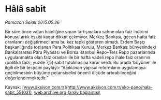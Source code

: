 # Hâlâ sabit

*Ramazan Solak 2015.05.26*

<div class="pNewsDetailMainContent ctx_content" itemprop="articleBody">
 <p>
  Bir süre önce vatan hainliğine varan tartışmalara sahne olan faiz indirimi konusu artık eskisi kadar dikkat çekmiyor. Merkez Bankası, gecen hafta faiz oranlarını değiştirmedi ama bu kez tepki gösteren olmadı. Erdem Başçı başkanlığında toplanan Para Politikası Kurulu, Merkez Bankası bünyesindeki Bankalararası Para Piyasası ve Borsa İstanbul Repo–Ters Repo pazarlarında uygulanmakta olan faiz oranları ile bir hafta vadeli repo ihale faiz oranının (politika faizi; yüzde 7,5) sabit tutulmasına karar verdi. Bu arada ‘büyüme’ ile ilgili de bir tespitini paylaştı: “Açıklanan yapısal reformların uygulamaya geçirilmesinin büyüme potansiyelini önemli ölçüde artırabileceğini değerlendirmektedir.”
 </p>
</div>


Kaynak: [www.aksiyon.com.tr](http://www.aksiyon.com.tr/eko-pano/hala-sabit_551031), [web.archive.org (arşiv bağlantısı)](http://web.archive.org/web/20151214193204/http://www.aksiyon.com.tr/eko-pano/hala-sabit_551031)
